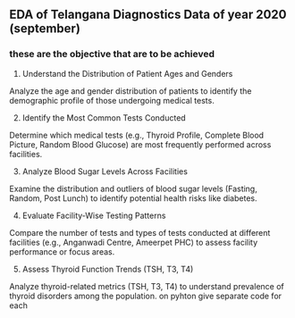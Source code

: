 ## EDA of Telangana Diagnostics Data of year 2020 (september)

### these are the objective that are to be achieved

1. Understand the Distribution of Patient Ages and Genders

Analyze the age and gender distribution of patients to identify the demographic profile of those undergoing medical tests.

2. Identify the Most Common Tests Conducted

Determine which medical tests (e.g., Thyroid Profile, Complete Blood Picture, Random Blood Glucose) are most frequently performed across facilities.

3. Analyze Blood Sugar Levels Across Facilities

Examine the distribution and outliers of blood sugar levels (Fasting, Random, Post Lunch) to identify potential health risks like diabetes.

4. Evaluate Facility-Wise Testing Patterns

Compare the number of tests and types of tests conducted at different facilities (e.g., Anganwadi Centre, Ameerpet PHC) to assess facility performance or focus areas.

5. Assess Thyroid Function Trends (TSH, T3, T4) 

Analyze thyroid-related metrics (TSH, T3, T4) to understand prevalence of thyroid disorders among the population. on pyhton give separate code for each 
